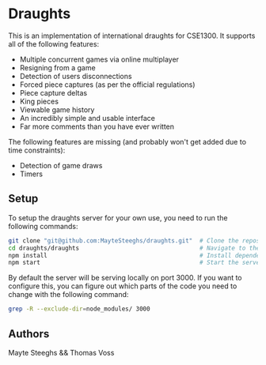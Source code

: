 Draughts
========

This is an implementation of international draughts for CSE1300. It supports all of the following
features:

 - Multiple concurrent games via online multiplayer
 - Resigning from a game
 - Detection of users disconnections
 - Forced piece captures (as per the official regulations)
 - Piece capture deltas
 - King pieces
 - Viewable game history
 - An incredibly simple and usable interface
 - Far more comments than you have ever written

The following features are missing (and probably won't get added due to time constraints):

 - Detection of game draws
 - Timers


Setup
-----

To setup the draughts server for your own use, you need to run the following commands:

```sh
git clone "git@github.com:MayteSteeghs/draughts.git"  # Clone the repository
cd draughts/draughts                                  # Navigate to the repo
npm install                                           # Install dependencies
npm start                                             # Start the server
```

By default the server will be serving locally on port 3000. If you want to configure this, you can
figure out which parts of the code you need to change with the following command:

```sh
grep -R --exclude-dir=node_modules/ 3000
```


Authors
-------

Mayte Steeghs && Thomas Voss
